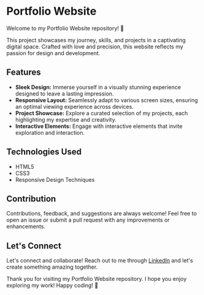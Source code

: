 # Portfolio Website

Welcome to my Portfolio Website repository! 🌟

This project showcases my journey, skills, and projects in a captivating digital space. Crafted with love and precision, this website reflects my passion for design and development.

## Features

- **Sleek Design:** Immerse yourself in a visually stunning experience designed to leave a lasting impression.
- **Responsive Layout:** Seamlessly adapt to various screen sizes, ensuring an optimal viewing experience across devices.
- **Project Showcase:** Explore a curated selection of my projects, each highlighting my expertise and creativity.
- **Interactive Elements:** Engage with interactive elements that invite exploration and interaction.

## Technologies Used

- HTML5
- CSS3
- Responsive Design Techniques

## Contribution

Contributions, feedback, and suggestions are always welcome! Feel free to open an issue or submit a pull request with any improvements or enhancements.

## Let's Connect

Let's connect and collaborate! Reach out to me through [LinkedIn](https://www.linkedin.com/in/somkantsharma/) and let's create something amazing together.

Thank you for visiting my Portfolio Website repository. I hope you enjoy exploring my work! 
Happy coding! 🚀
